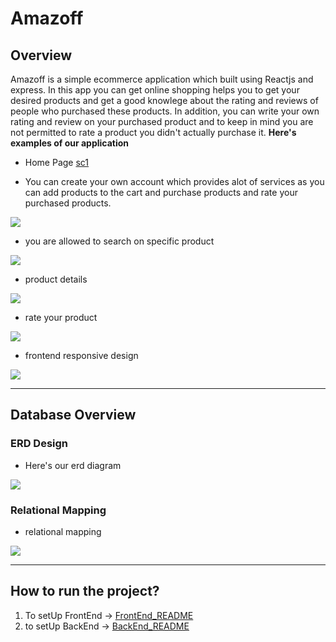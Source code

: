 # Amazoff

## Overview

Amazoff is a simple ecommerce application which built using 
Reactjs and express. In this app you can get online shopping 
helps you to get your desired products and get a good knowlege about the rating and reviews of people who purchased 
these products. In addition, you can write your own rating and review on your purchased product and to keep in mind you are not permitted to rate a product you didn't actually purchase it. 
<b>Here's examples of our application</b>

-   Home Page
    [sc1](https://github.com/amwopps/Amazoff/blob/main/screenShots/sc1.png)

-   You can create your own account which provides alot of services as you can add products to the cart and purchase products and rate your purchased products.
<img src = "https://github.com/amwopps/Amazoff/tree/main/screenShots/sc2.png">

-   you are allowed to search on specific product 
<img src = "https://github.com/amwopps/Amazoff/tree/main/screenShots/sc3.png">

-   product details 
<img src = "https://github.com/amwopps/Amazoff/tree/main/screenShots/sc4.png">

-   rate your product 
<img src = "https://github.com/amwopps/Amazoff/tree/main/screenShots/sc5.png">

-   frontend responsive design
<img src = "https://github.com/amwopps/Amazoff/tree/main/screenShots/sc6.png">

<hr>

## Database Overview
### ERD Design
-   Here's our erd diagram 
<img src = "https://github.com/amwopps/Amazoff/tree/main/screenShots/sc7.png"> 

### Relational Mapping
-   relational mapping
<img src = "https://github.com/amwopps/Amazoff/tree/main/screenShots/sc8.png">

<hr>

## How to run the project?

1. To setUp FrontEnd -> [FrontEnd_README](https://github.com/amwopps/Amazoff/blob/main/client/README.md)
2. to setUp BackEnd -> [BackEnd_README](https://github.com/amwopps/Amazoff/blob/main/servers/readme.md)

